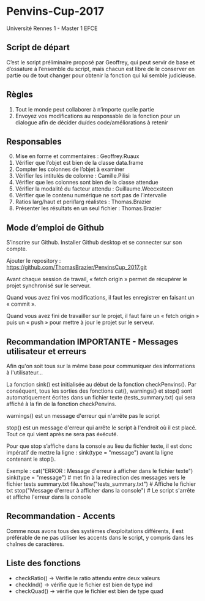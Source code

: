 # Penvins-Cup-2017
Université Rennes 1 - Master 1 EFCE

## Script de départ

C’est le script préliminaire proposé par Geoffrey, qui peut servir de base et d’ossature à l’ensemble du script, mais chacun est libre de le conserver en partie ou de tout changer pour obtenir la fonction qui lui semble judicieuse.

## Règles

1. Tout le monde peut collaborer à n’importe quelle partie
2. Envoyez vos modifications au responsable de la fonction pour un dialogue afin de décider du/des code/améliorations à retenir

## Responsables

0. Mise en forme et commentaires : Geoffrey.Ruaux
1. Vérifier que l’objet est bien de la classe data.frame
2. Compter les colonnes de l’objet à examiner
3. Vérifier les intitulés de colonne : Camille.Pilisi
4. Vérifier que les colonnes sont bien de la classe attendue
5. Vérifier la modalité du facteur attendu : Guillaume.Weecxsteen
6. Vérifier que le contenu numérique ne sort pas de l’intervalle
7. Ratios larg/haut et peri/larg réalistes : Thomas.Brazier
8. Présenter les résultats en un seul fichier : Thomas.Brazier

## Mode d’emploi de Github

S’inscrire sur Github.
Installer Github desktop et se connecter sur son compte.

Ajouter le repository : https://github.com/ThomasBrazier/PenvinsCup_2017.git

Avant chaque session de travail, « fetch origin » permet de récupérer le projet synchronisé sur le serveur.

Quand vous avez fini vos modifications, il faut les enregistrer en faisant un « commit ».

Quand vous avez fini de travailler sur le projet, il faut faire un « fetch origin » puis un « push » pour mettre à jour le projet sur le serveur.

## Recommandation IMPORTANTE - Messages utilisateur et erreurs

Afin qu'on soit tous sur la même base pour communiquer des informations à l'utilisateur...

La fonction sink() est initialisée au début de la fonction checkPenvins(). Par conséquent, tous les sorties des fonctions cat(), warnings() et stop() sont automatiquement écrites dans un fichier texte (tests_summary.txt) qui sera affiché à la fin de la fonction checkPenvins.

warnings() est un message d'erreur qui n'arrête pas le script

stop() est un message d'erreur qui arrête le script à l'endroit où il est placé. Tout ce qui vient après ne sera pas éxécuté.

Pour que stop s’affiche dans la console au lieu du fichier texte, il est donc impératif de mettre la ligne : sink(type = "message") avant la ligne contenant le stop().

Exemple :	cat("ERROR : Message d'erreur à afficher dans le fichier texte")
    				sink(type = "message") # met fin à la redirection des messages vers le fichier tests summary.txt
    				file.show("tests_summary.txt") # Affiche le fichier txt
    				stop("Message d'erreur à afficher dans la console") # Le script s'arrête et affiche l'erreur dans la console



## Recommandation - Accents

Comme nous avons tous des systèmes d’exploitations différents, il est préférable de ne pas utiliser les accents dans le script, y compris dans les chaînes de caractères.

## Liste des fonctions

* checkRatio() -> Vérifie le ratio attendu entre deux valeurs
* checkInd() -> vérifie que le fichier est bien de type ind
* checkQuad() -> vérifie que le fichier est bien de type quad
